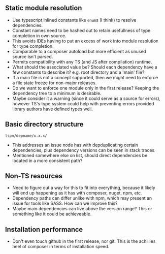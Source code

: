 ## Static module resolution

- Use typescript inlined constants like `enum`s (I think) to resolve dependencies.
- Constant names need to be hashed out to retain usefullness of type completion in own source.
- This avoids IDEs having to put an excess of work into module resolution for type completion.
- Comparable to a composer autoload but more efficient as unused source isn't parsed.
- Permits compatibility with any TS (and JS after compilation) runtime.
- What should the associated value be? Should each dependency have a few constants to describe it? e.g. root directory and a 'main' file?
- If a main file is not a concept supported, then we might need to enforce a file state freeze for non-major releases.
- Do we want to enforce one module only in the first release? Keeping the dependency tree to a minimum is desirable.
- Maybe consider it a warning (since it could serve as a source for errors), however TS's type system could help with preventing errors provided library authors have defined types well.

## Basic directory structure

`tspm/depname/x.x.x/`

- This addresses an issue node has with depduplicating certain dependencies, plus dependency versions can be seen in stack traces.
- Mentioned somewhere else on list, should direct dependencies be located in a more consistent path?

## Non-TS resources

- Need to figure out a way for this to fit into everything, because it likely will end up happening as it has with composer, nuget, npm, etc.
- Dependency paths can differ unlike with npm, which may present an issue for tools like SASS. How can we improve this?
- Maybe main dependencies can live above the version range? This or something like it could be achieveable.

## Installation performance

- Don't even touch github in the first release, nor git. This is the achillies heel of composer in terms of installation speed.

